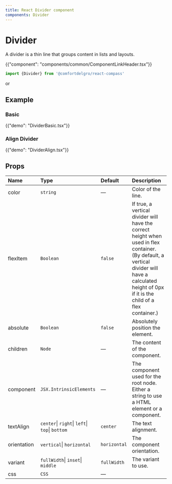 ```yaml
---
title: React Divider component
components: Divider
---
```


# Divider

<p class="description">A divider is a thin line that groups content in lists and layouts.</p>

{{"component": "components/common/ComponentLinkHeader.tsx"}}

```jsx
import {Divider} from '@comfortdelgro/react-compass'
```

or


## Example

### Basic

{{"demo": "DividerBasic.tsx"}}

### Align Divider

{{"demo": "DividerAlign.tsx"}}

## Props

| Name        | Type                                           | Default      | Description                                                                                                                                                                                         |
| :---------- | :--------------------------------------------- | :----------- | :-------------------------------------------------------------------------------------------------------------------------------------------------------------------------------------------------- |
| color       | `string`                                       | —            | Color of the line.                                                                                                                                                                                  |
| flexItem    | `Boolean`                                      | `false`      | If true, a vertical divider will have the correct height when used in flex container. (By default, a vertical divider will have a calculated height of 0px if it is the child of a flex container.) |
| absolute    | `Boolean`                                      | `false`      | Absolutely position the element.                                                                                                                                                                    |
| children    | `Node`                                         | —            | The content of the component.                                                                                                                                                                       |
| component   | `JSX.IntrinsicElements`                        | —            | The component used for the root node. Either a string to use a HTML element or a component.                                                                                                         |
| textAlign   | `center`\| `right`\| `left`\| `top`\| `bottom` | `center`     | The text alignment.                                                                                                                                                                                 |
| orientation | `vertical`\| `horizontal`                      | `horizontal` | The component orientation.                                                                                                                                                                          |
| variant     | `fullWidth`\| `inset`\| `middle`               | `fullWidth`  | The variant to use.                                                                                                                                                                                 |
| css         | `CSS`                                          | —            |                                                                                                                                                                                                     |
